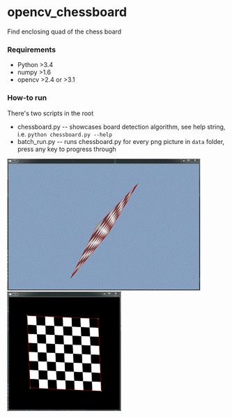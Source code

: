 # opencv_chessboard
Find enclosing quad of the chess board

### Requirements
* Python >3.4
* numpy >1.6
* opencv >2.4 or >3.1

### How-to run
There's two scripts in the root
* chessboard.py -- showcases board detection algorithm, see help string, i.e. `python chessboard.py --help`
* batch_run.py -- runs chessboard.py for every png picture in `data` folder, press any key to progress through

![sample](https://github.com/aash/opencv_chessboard/blob/master/sample.gif)
![sample1](https://github.com/aash/opencv_chessboard/blob/master/sample1.gif)
